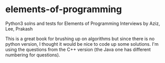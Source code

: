 # elements-of-programming
Python3 solns and tests for Elements of Programming Interviews by Aziz, Lee, Prakash

This is a great book for brushing up on algorithms but since there is no python version, I thought it would be nice to code up some solutions.
I'm using the questions from the C++ version (the Java one has different numbering for questions).
